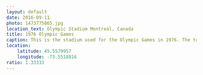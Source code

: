 ```yaml
---
layout: default
date: 2016-09-11
photo: 1473775065.jpg
location_text: Olympic Stadium Montreal, Canada
title: 1976 Olympic Games
caption: This is the stadium used for the Olympic Games in 1976. The tower is the world's tallest inclined tower at 175 meters and is now the symbol of the city.
location:
    latitude: 45.5579957
    longitude: -73.5518816
ratio: 1.33333
---
```

